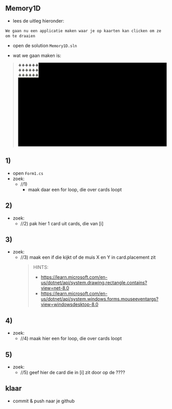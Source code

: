 

## Memory1D

- lees de uitleg hieronder:
```
We gaan nu een applicatie maken waar je op kaarten kan clicken om ze om te draaien
```


- open de solution `Memory1D.sln`

- wat we gaan maken is:
> ![](img/memory.gif)
        


## 1)

- open `Form1.cs`
- zoek:
    - //1) 
        -  maak daar een for loop, die over cards loopt

## 2)
- zoek:
    -  //2) pak hier 1 card uit cards, die van [i]

## 3)
- zoek:
    -   //3) maak een if die kijkt of de muis X en Y in card.placement zit
        > HINTS: 
        > - https://learn.microsoft.com/en-us/dotnet/api/system.drawing.rectangle.contains?view=net-8.0
        > - https://learn.microsoft.com/en-us/dotnet/api/system.windows.forms.mouseeventargs?view=windowsdesktop-8.0
      
## 4)
- zoek:
    - //4) maak hier een for loop, die over cards loopt
 
## 5)
- zoek:
     -  //5) geef hier de card die in [i] zit door op de ????

## klaar

- commit & push naar je github        